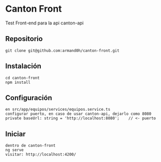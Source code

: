 # Canton Front
Test Front-end para la api canton-api

## Repositorio
    git clone git@github.com:armand0h/canton-front.git

## Instalación
    cd canton-front
    npm install

## Configuración
    en src/app/equipos/services/equipos.service.ts
    configurar puerto, en caso de usar canton-api, dejarlo como 8080
    private baseUrl: string = 'http://localhost:8080';    // <- puerto

## Iniciar
    dentro de canton-front
    ng serve
    visitar: http://localhost:4200/
